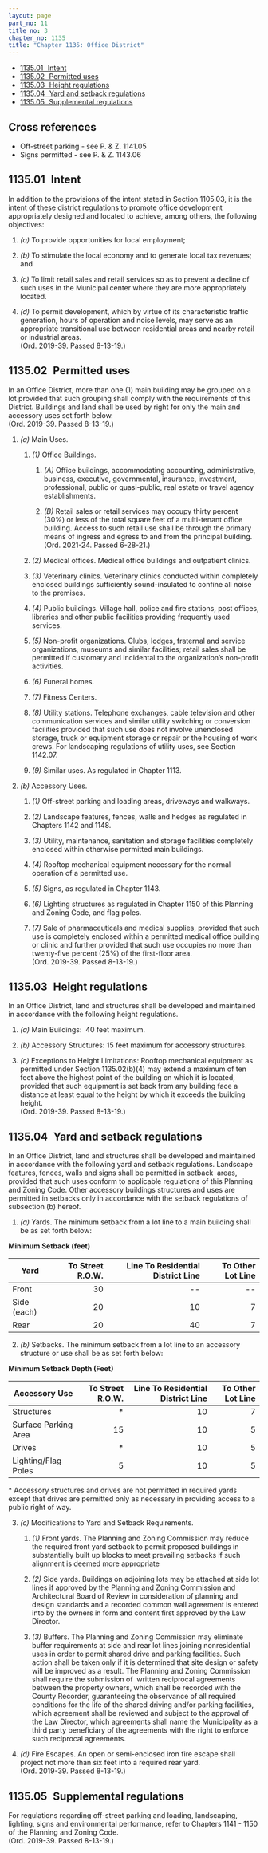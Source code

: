 ```yaml
---
layout: page
part_no: 11
title_no: 3
chapter_no: 1135
title: "Chapter 1135: Office District"
---
```


* [1135.01   Intent](#113501-intent)
* [1135.02   Permitted uses](#113502-permitted-uses)
* [1135.03   Height regulations](#113503-height-regulations)
* [1135.04   Yard and setback regulations](#113504-yard-and-setback-regulations)
* [1135.05   Supplemental regulations](#113505-supplemental-regulations)

## Cross references

* Off-street parking - see P. & Z. 1141.05
* Signs permitted - see P. & Z. 1143.06

## 1135.01   Intent

In addition to the provisions of the intent stated in Section 1105.03, it is the
intent of these district regulations to promote office development appropriately
designed and located to achieve, among others, the following objectives:

1. _(a)_ To provide opportunities for local employment;

2. _(b)_ To stimulate the local economy and to generate local tax revenues; and

3. _(c)_ To limit retail sales and retail services so as to prevent a decline of
such uses in the Municipal center where they are more appropriately located.

4. _(d)_ To permit development, which by virtue of its characteristic traffic
generation, hours of operation and noise levels, may serve as an appropriate
transitional use between residential areas and nearby retail or industrial
areas.  
(Ord. 2019-39. Passed 8-13-19.)

## 1135.02   Permitted uses

In an Office District, more than one (1) main building may be grouped on a lot
provided that such grouping shall comply with the requirements of this District.
Buildings and land shall be used by right for only the main and accessory uses
set forth below.  
(Ord. 2019-39. Passed 8-13-19.)

1. _(a)_ Main Uses.

    1. _(1)_ Office Buildings.

        1. _(A)_ Office buildings, accommodating accounting, administrative,
        business, executive, governmental, insurance, investment, professional,
        public or quasi-public, real estate or travel agency establishments.

        2. _(B)_ Retail sales or retail services may occupy thirty percent (30%)
        or less of the total square feet of a multi-tenant office building.
        Access to such retail use shall be through the primary means of ingress
        and egress to and from the principal building.  
        (Ord. 2021-24. Passed 6-28-21.)

    2. _(2)_ Medical offices. Medical office buildings and outpatient clinics.

    3. _(3)_ Veterinary clinics. Veterinary clinics conducted within completely
    enclosed buildings sufficiently sound-insulated to confine all noise to the
    premises.

    4. _(4)_ Public buildings. Village hall, police and fire stations, post
    offices, libraries and other public facilities providing frequently used
    services.

    5. _(5)_ Non-profit organizations. Clubs, lodges, fraternal and service
    organizations, museums and similar facilities; retail sales shall be
    permitted if customary and incidental to the organization’s non-profit
    activities.

    6. _(6)_ Funeral homes.

    7. _(7)_ Fitness Centers.

    8. _(8)_ Utility stations. Telephone exchanges, cable television and other
    communication services and similar utility switching or conversion
    facilities provided that such use does not involve unenclosed storage, truck
    or equipment storage or repair or the housing of work crews. For landscaping
    regulations of utility uses, see Section 1142.07.

    9. _(9)_ Similar uses. As regulated in Chapter 1113.

2. _(b)_ Accessory Uses.

    1. _(1)_ Off-street parking and loading areas, driveways and walkways.

    2. _(2)_ Landscape features, fences, walls and hedges as regulated in
    Chapters 1142 and 1148.

    3. _(3)_ Utility, maintenance, sanitation and storage facilities completely
    enclosed within otherwise permitted main buildings.

    4. _(4)_ Rooftop mechanical equipment necessary for the normal operation of
    a permitted use.

    5. _(5)_ Signs, as regulated in Chapter 1143.

    6. _(6)_ Lighting structures as regulated in Chapter 1150 of this Planning
    and Zoning Code, and flag poles.

    7. _(7)_ Sale of pharmaceuticals and medical supplies, provided that such
    use is completely enclosed within a permitted medical office building or
    clinic and further provided that such use occupies no more than twenty-five
    percent (25%) of the first-floor area.  
    (Ord. 2019-39. Passed 8-13-19.)

## 1135.03   Height regulations

In an Office District, land and structures shall be developed and maintained in
accordance with the following height regulations.

1. _(a)_ Main Buildings:  40 feet maximum.

2. _(b)_ Accessory Structures: 15 feet maximum for accessory structures.

3. _(c)_ Exceptions to Height Limitations: Rooftop mechanical equipment as
permitted under Section 1135.02(b)(4) may extend a maximum of ten feet above the
highest point of the building on which it is located, provided that such
equipment is set back from any building face a distance at least equal to the
height by which it exceeds the building height.  
(Ord. 2019-39. Passed 8-13-19.)

## 1135.04   Yard and setback regulations

In an Office District, land and structures shall be developed and maintained in
accordance with the following yard and setback regulations. Landscape features,
fences, walls and signs shall be permitted in setback  areas, provided that such
uses conform to applicable regulations of this Planning and Zoning Code. Other
accessory buildings structures and uses are permitted in setbacks only in
accordance with the setback regulations of subsection (b) hereof.

1. _(a)_ Yards. The minimum setback from a lot line to a main building shall be
as set forth below:

**Minimum Setback (feet)**

| Yard        | To Street R.O.W. | Line To Residential District Line | To Other Lot Line |
|-------------|-----------------:|----------------------------------:|------------------:|
| Front       | 30               | --                                | --                |
| Side (each) | 20               | 10                                | 7                 |
| Rear        | 20               | 40                                | 7                 |

2. _(b)_ Setbacks. The minimum setback from a lot line to an accessory structure
or use shall be as set forth below:

**Minimum Setback Depth (Feet)**

| Accessory Use        | To Street R.O.W. | Line To Residential District Line | To Other Lot Line |
|----------------------|-----------------:|----------------------------------:|------------------:|
| Structures           | *                | 10                                | 7                 |
| Surface Parking Area | 15               | 10                                | 5                 |
| Drives               | *                | 10                                | 5                 |
| Lighting/Flag Poles  | 5                | 10                                | 5                 |

\* Accessory structures and drives are not permitted in required yards except
that drives are permitted only as necessary in providing access to a public
right of way.

3. _(c)_ Modifications to Yard and Setback Requirements.

    1. _(1)_ Front yards. The Planning and Zoning Commission may reduce the
    required front yard setback to permit proposed buildings in substantially
    built up blocks to meet prevailing setbacks if such alignment is deemed more
    appropriate 

    2. _(2)_ Side yards. Buildings on adjoining lots may be attached at side lot
    lines if approved by the Planning and Zoning Commission and Architectural
    Board of Review in consideration of planning and design standards and a
    recorded common wall agreement is entered into by the owners in form and
    content first approved by the Law Director.

    3. _(3)_ Buffers. The Planning and Zoning Commission may eliminate buffer
    requirements at side and rear lot lines joining nonresidential uses in order
    to permit shared drive and parking facilities. Such action shall be taken
    only if it is determined that site design or safety will be improved as a
    result. The Planning and Zoning Commission shall require the submission of 
    written reciprocal agreements between the property owners, which shall be
    recorded with the County Recorder, guaranteeing the observance of all
    required conditions for the life of the shared driving and/or parking
    facilities, which agreement shall be reviewed and subject to the approval of
    the Law Director, which agreements shall name the Municipality as a third
    party beneficiary of the agreements with the right to enforce such
    reciprocal agreements.

4. _(d)_ Fire Escapes. An open or semi-enclosed iron fire escape shall project
not more than six feet into a required rear yard.  
(Ord. 2019-39. Passed 8-13-19.)

## 1135.05   Supplemental regulations

For regulations regarding off-street parking and loading, landscaping, lighting,
signs and environmental performance, refer to Chapters 1141 - 1150 of the
Planning and Zoning Code.  
(Ord. 2019-39. Passed 8-13-19.)
